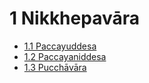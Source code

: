 

# 1 Nikkhepavāra

* [1.1 Paccayuddesa](1/1.1.md)
* [1.2 Paccayaniddesa](1/1.2.md)
* [1.3 Pucchāvāra](1/1.3.md)



